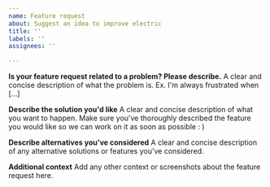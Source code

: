 ```yaml
---
name: Feature request
about: Suggest an idea to improve electric
title: ''
labels: ''
assignees: ''

---
```


**Is your feature request related to a problem? Please describe.**
A clear and concise description of what the problem is. Ex. I'm always frustrated when [...]

**Describe the solution you'd like**
A clear and concise description of what you want to happen. Make sure you've thoroughly described the feature you would like so we can work on it as soon as possible : ) 

**Describe alternatives you've considered**
A clear and concise description of any alternative solutions or features you've considered.

**Additional context**
Add any other context or screenshots about the feature request here.
